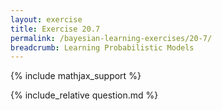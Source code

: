 ```yaml
---
layout: exercise
title: Exercise 20.7
permalink: /bayesian-learning-exercises/20-7/
breadcrumb: Learning Probabilistic Models
---
```


{% include mathjax_support %}

<div><i class="arrow-up loader" data-chapter="bayesian-learning-exercises" data-exercise="ex_7" data-rating="0"></i></div>
{% include_relative question.md %}
